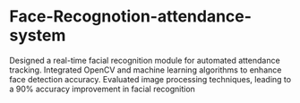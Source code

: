 # Face-Recognotion-attendance-system
Designed a real-time facial recognition module for automated attendance tracking. Integrated OpenCV and machine learning algorithms to enhance face detection accuracy. Evaluated image processing techniques, leading to a 90% accuracy improvement in facial recognition
